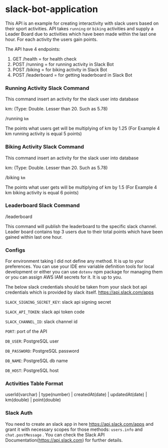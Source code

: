 # slack-bot-application

 This API is an example for creating interactivity with slack users based on their sport activities. API takes `running` or `biking` activities and supply a Leader Board due to activities which have been made within the last one hour. For each activity the users gain points. 
 
 The API have 4 endpoints:
 1. GET /health = for health check
 2. POST /running = for running activity in Slack Bot
 3. POST /biking = for biking activity in Slack Bot
 4. POST /leaderboard = for getting leaderboard in Slack Bot

### Running Activity Slack Command

This command insert an activity for the slack user into database 

km: (Type: Double. Lesser than 20. Such as 5.78)

/running `km`



The points what users get will be multiplying of km by 1.25 (For Example 4 km running activity is equal 5 points)

### Biking Activity Slack Command

This command insert an activity for the slack user into database 

km: (Type: Double. Lesser than 20. Such as 5.78)

/biking `km`

The points what user gets will be multiplying of km by 1.5 (For Example 4 km biking activity is equal 6 points)

### Leaderboard Slack Command

/leaderboard

This command will publish the leaderboard to the specific slack channel. Leader board contains top 3 users due to their total points which have been gained within last one hour.

### Configs

For environment taking I did not define any method. It is up to your preferences. You can use your IDE env variable definition tools for local development or either you can use `dotenv` npm package for managing them or you can assign AWS IAM secrets for it. It is up to you.

The below slack credentials should be taken from your slack bot api credentials which is provided by slack itself.
https://api.slack.com/apps

`SLACK_SIGNING_SECRET_KEY`: slack api signing secret

`SLACK_API_TOKEN`: slack api token code

`SLACK_CHANNEL_ID`: slack channel id

`PORT`: port of the API

`DB_USER`: PostgreSQL user

`DB_PASSWORD`: PostgreSQL password

`DB_NAME`: PostgreSQL db name

`DB_HOST`: PostgreSQL host

### Activities Table Format

userId(varchar) | type(number) | createdAt(date) | updatedAt(date) | km(double) | point(double)

### Slack Auth

You need to create an slack app in here https://api.slack.com/apps and grant it with necessary scopes for those methods: `users.info` and `chat.postMessage` . You can check the Slack API Documentation(https://api.slack.com) for further details.

